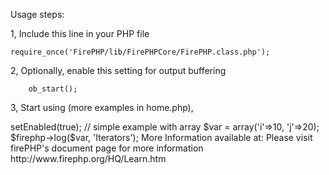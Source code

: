 
Usage steps:

1, Include this line in your PHP file

	require_once('FirePHP/lib/FirePHPCore/FirePHP.class.php');

2, Optionally, enable this setting for output buffering

		ob_start();

3, Start using (more examples in home.php),

<?php
$firephp = FirePHP::getInstance(true);

$firephp->setEnabled(true);

// simple example with array
$var = array('i'=>10, 'j'=>20);
$firephp->log($var, 'Iterators');

More Information available at:

Please visit firePHP's document page for more information
	http://www.firephp.org/HQ/Learn.htm
